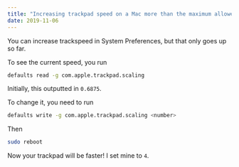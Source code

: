 ```yaml
---
title: "Increasing trackpad speed on a Mac more than the maximum allowed"
date: 2019-11-06
---
```


You can increase trackspeed in System Preferences, but that only goes up so far.

To see the current speed, you run
```bash
defaults read -g com.apple.trackpad.scaling
```

Initially, this outputted in `0.6875`.

To change it, you need to run
```bash
defaults write -g com.apple.trackpad.scaling <number>
```

Then
```bash
sudo reboot
```

Now your trackpad will be faster!  I set mine to `4`.
